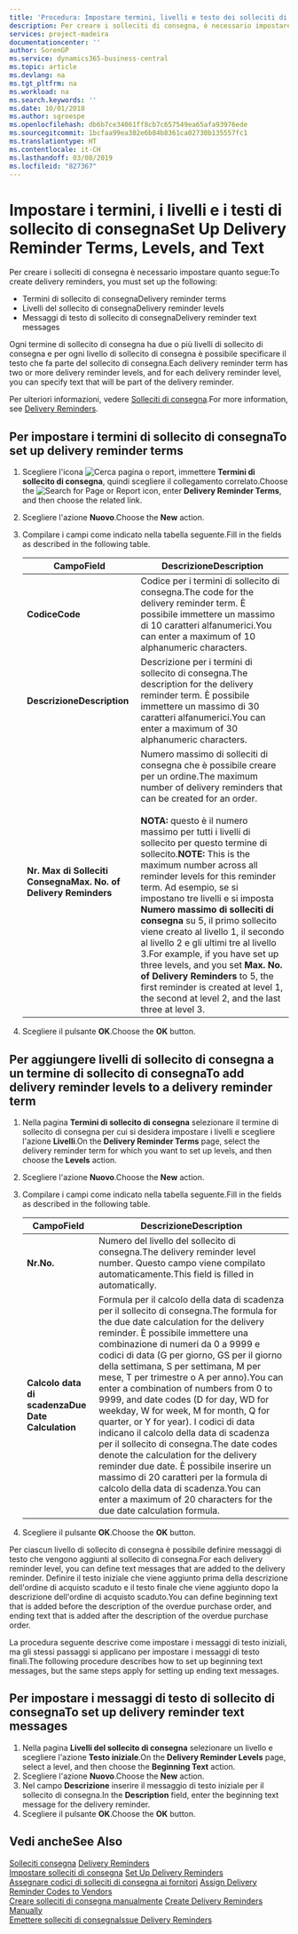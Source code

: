 ```yaml
---
title: 'Procedura: Impostare termini, livelli e testo dei solleciti di consegna'
description: Per creare i solleciti di consegna, è necessario impostare i termini, i livelli e i testi dei solleciti di consegna. messaggi
services: project-madeira
documentationcenter: ''
author: SorenGP
ms.service: dynamics365-business-central
ms.topic: article
ms.devlang: na
ms.tgt_pltfrm: na
ms.workload: na
ms.search.keywords: ''
ms.date: 10/01/2018
ms.author: sgroespe
ms.openlocfilehash: db6b7ce34061ff8cb7c657549ea65afa93976ede
ms.sourcegitcommit: 1bcfaa99ea302e6b84b8361ca02730b135557fc1
ms.translationtype: HT
ms.contentlocale: it-CH
ms.lasthandoff: 03/08/2019
ms.locfileid: "827367"
---
```

# <a name="set-up-delivery-reminder-terms-levels-and-text"></a><span data-ttu-id="a28dc-104">Impostare i termini, i livelli e i testi di sollecito di consegna</span><span class="sxs-lookup"><span data-stu-id="a28dc-104">Set Up Delivery Reminder Terms, Levels, and Text</span></span>
<span data-ttu-id="a28dc-105">Per creare i solleciti di consegna è necessario impostare quanto segue:</span><span class="sxs-lookup"><span data-stu-id="a28dc-105">To create delivery reminders, you must set up the following:</span></span>  

- <span data-ttu-id="a28dc-106">Termini di sollecito di consegna</span><span class="sxs-lookup"><span data-stu-id="a28dc-106">Delivery reminder terms</span></span>  
- <span data-ttu-id="a28dc-107">Livelli del sollecito di consegna</span><span class="sxs-lookup"><span data-stu-id="a28dc-107">Delivery reminder levels</span></span>  
- <span data-ttu-id="a28dc-108">Messaggi di testo di sollecito di consegna</span><span class="sxs-lookup"><span data-stu-id="a28dc-108">Delivery reminder text messages</span></span>  

<span data-ttu-id="a28dc-109">Ogni termine di sollecito di consegna ha due o più livelli di sollecito di consegna e per ogni livello di sollecito di consegna è possibile specificare il testo che fa parte del sollecito di consegna.</span><span class="sxs-lookup"><span data-stu-id="a28dc-109">Each delivery reminder term has two or more delivery reminder levels, and for each delivery reminder level, you can specify text that will be part of the delivery reminder.</span></span>  

<span data-ttu-id="a28dc-110">Per ulteriori informazioni, vedere [Solleciti di consegna](delivery-reminders.md).</span><span class="sxs-lookup"><span data-stu-id="a28dc-110">For more information, see [Delivery Reminders](delivery-reminders.md).</span></span>  

## <a name="to-set-up-delivery-reminder-terms"></a><span data-ttu-id="a28dc-111">Per impostare i termini di sollecito di consegna</span><span class="sxs-lookup"><span data-stu-id="a28dc-111">To set up delivery reminder terms</span></span>  

1.  <span data-ttu-id="a28dc-112">Scegliere l'icona ![Cerca pagina o report](../../media/ui-search/search_small.png "icona Cerca pagina o report"), immettere **Termini di sollecito di consegna**, quindi scegliere il collegamento correlato.</span><span class="sxs-lookup"><span data-stu-id="a28dc-112">Choose the ![Search for Page or Report](../../media/ui-search/search_small.png "Search for Page or Report icon") icon, enter **Delivery Reminder Terms**, and then choose the related link.</span></span>  
2.  <span data-ttu-id="a28dc-113">Scegliere l'azione **Nuovo**.</span><span class="sxs-lookup"><span data-stu-id="a28dc-113">Choose the **New** action.</span></span>  
3.  <span data-ttu-id="a28dc-114">Compilare i campi come indicato nella tabella seguente.</span><span class="sxs-lookup"><span data-stu-id="a28dc-114">Fill in the fields as described in the following table.</span></span>  

    |<span data-ttu-id="a28dc-115">Campo</span><span class="sxs-lookup"><span data-stu-id="a28dc-115">Field</span></span>|<span data-ttu-id="a28dc-116">Descrizione</span><span class="sxs-lookup"><span data-stu-id="a28dc-116">Description</span></span>|  
    |---------------------------------|---------------------------------------|  
    |<span data-ttu-id="a28dc-117">**Codice**</span><span class="sxs-lookup"><span data-stu-id="a28dc-117">**Code**</span></span>|<span data-ttu-id="a28dc-118">Codice per i termini di sollecito di consegna.</span><span class="sxs-lookup"><span data-stu-id="a28dc-118">The code for the delivery reminder term.</span></span> <span data-ttu-id="a28dc-119">È possibile immettere un massimo di 10 caratteri alfanumerici.</span><span class="sxs-lookup"><span data-stu-id="a28dc-119">You can enter a maximum of 10 alphanumeric characters.</span></span>|  
    |<span data-ttu-id="a28dc-120">**Descrizione**</span><span class="sxs-lookup"><span data-stu-id="a28dc-120">**Description**</span></span>|<span data-ttu-id="a28dc-121">Descrizione per i termini di sollecito di consegna.</span><span class="sxs-lookup"><span data-stu-id="a28dc-121">The description for the delivery reminder term.</span></span> <span data-ttu-id="a28dc-122">È possibile immettere un massimo di 30 caratteri alfanumerici.</span><span class="sxs-lookup"><span data-stu-id="a28dc-122">You can enter a maximum of 30 alphanumeric characters.</span></span>|  
    |<span data-ttu-id="a28dc-123">**Nr. Max di Solleciti Consegna**</span><span class="sxs-lookup"><span data-stu-id="a28dc-123">**Max. No. of Delivery Reminders**</span></span>|<span data-ttu-id="a28dc-124">Numero massimo di solleciti di consegna che è possibile creare per un ordine.</span><span class="sxs-lookup"><span data-stu-id="a28dc-124">The maximum number of delivery reminders that can be created for an order.</span></span><br /><br /> <span data-ttu-id="a28dc-125">**NOTA:** questo è il numero massimo per tutti i livelli di sollecito per questo termine di sollecito.</span><span class="sxs-lookup"><span data-stu-id="a28dc-125">**NOTE:** This is the maximum number across all reminder levels for this reminder term.</span></span> <span data-ttu-id="a28dc-126">Ad esempio, se si impostano tre livelli e si imposta **Numero massimo di solleciti di consegna** su 5, il primo sollecito viene creato al livello 1, il secondo al livello 2 e gli ultimi tre al livello 3.</span><span class="sxs-lookup"><span data-stu-id="a28dc-126">For example, if you have set up three levels, and you set **Max. No. of Delivery Reminders** to 5, the first reminder is created at level 1, the second at level 2, and the last three at level 3.</span></span>|  

4.  <span data-ttu-id="a28dc-127">Scegliere il pulsante **OK**.</span><span class="sxs-lookup"><span data-stu-id="a28dc-127">Choose the **OK** button.</span></span>  

## <a name="to-add-delivery-reminder-levels-to-a-delivery-reminder-term"></a><span data-ttu-id="a28dc-128">Per aggiungere livelli di sollecito di consegna a un termine di sollecito di consegna</span><span class="sxs-lookup"><span data-stu-id="a28dc-128">To add delivery reminder levels to a delivery reminder term</span></span>  

1.  <span data-ttu-id="a28dc-129">Nella pagina **Termini di sollecito di consegna** selezionare il termine di sollecito di consegna per cui si desidera impostare i livelli e scegliere l'azione **Livelli**.</span><span class="sxs-lookup"><span data-stu-id="a28dc-129">On the **Delivery Reminder Terms** page, select the delivery reminder term for which you want to set up levels, and then choose the **Levels** action.</span></span>  
2.  <span data-ttu-id="a28dc-130">Scegliere l'azione **Nuovo**.</span><span class="sxs-lookup"><span data-stu-id="a28dc-130">Choose the **New** action.</span></span>  
3.  <span data-ttu-id="a28dc-131">Compilare i campi come indicato nella tabella seguente.</span><span class="sxs-lookup"><span data-stu-id="a28dc-131">Fill in the fields as described in the following table.</span></span>  

    |<span data-ttu-id="a28dc-132">Campo</span><span class="sxs-lookup"><span data-stu-id="a28dc-132">Field</span></span>|<span data-ttu-id="a28dc-133">Descrizione</span><span class="sxs-lookup"><span data-stu-id="a28dc-133">Description</span></span>|  
    |---------------------------------|---------------------------------------|  
    |<span data-ttu-id="a28dc-134">**Nr.**</span><span class="sxs-lookup"><span data-stu-id="a28dc-134">**No.**</span></span>|<span data-ttu-id="a28dc-135">Numero del livello del sollecito di consegna.</span><span class="sxs-lookup"><span data-stu-id="a28dc-135">The delivery reminder level number.</span></span> <span data-ttu-id="a28dc-136">Questo campo viene compilato automaticamente.</span><span class="sxs-lookup"><span data-stu-id="a28dc-136">This field is filled in automatically.</span></span>|  
    |<span data-ttu-id="a28dc-137">**Calcolo data di scadenza**</span><span class="sxs-lookup"><span data-stu-id="a28dc-137">**Due Date Calculation**</span></span>|<span data-ttu-id="a28dc-138">Formula per il calcolo della data di scadenza per il sollecito di consegna.</span><span class="sxs-lookup"><span data-stu-id="a28dc-138">The formula for the due date calculation for the delivery reminder.</span></span> <span data-ttu-id="a28dc-139">È possibile immettere una combinazione di numeri da 0 a 9999 e codici di data (G per giorno, GS per il giorno della settimana, S per settimana, M per mese, T per trimestre o A per anno).</span><span class="sxs-lookup"><span data-stu-id="a28dc-139">You can enter a combination of numbers from 0 to 9999, and date codes (D for day, WD for weekday, W for week, M for month, Q for quarter, or Y for year).</span></span> <span data-ttu-id="a28dc-140">I codici di data indicano il calcolo della data di scadenza per il sollecito di consegna.</span><span class="sxs-lookup"><span data-stu-id="a28dc-140">The date codes denote the calculation for the delivery reminder due date.</span></span> <span data-ttu-id="a28dc-141">È possibile inserire un massimo di 20 caratteri per la formula di calcolo della data di scadenza.</span><span class="sxs-lookup"><span data-stu-id="a28dc-141">You can enter a maximum of 20 characters for the due date calculation formula.</span></span>|  

4.  <span data-ttu-id="a28dc-142">Scegliere il pulsante **OK**.</span><span class="sxs-lookup"><span data-stu-id="a28dc-142">Choose the **OK** button.</span></span>  

<span data-ttu-id="a28dc-143">Per ciascun livello di sollecito di consegna è possibile definire messaggi di testo che vengono aggiunti al sollecito di consegna.</span><span class="sxs-lookup"><span data-stu-id="a28dc-143">For each delivery reminder level, you can define text messages that are added to the delivery reminder.</span></span> <span data-ttu-id="a28dc-144">Definire il testo iniziale che viene aggiunto prima della descrizione dell'ordine di acquisto scaduto e il testo finale che viene aggiunto dopo la descrizione dell'ordine di acquisto scaduto.</span><span class="sxs-lookup"><span data-stu-id="a28dc-144">You can define beginning text that is added before the description of the overdue purchase order, and ending text that is added after the description of the overdue purchase order.</span></span>  

<span data-ttu-id="a28dc-145">La procedura seguente descrive come impostare i messaggi di testo iniziali, ma gli stessi passaggi si applicano per impostare i messaggi di testo finali.</span><span class="sxs-lookup"><span data-stu-id="a28dc-145">The following procedure describes how to set up beginning text messages, but the same steps apply for setting up ending text messages.</span></span>  

## <a name="to-set-up-delivery-reminder-text-messages"></a><span data-ttu-id="a28dc-146">Per impostare i messaggi di testo di sollecito di consegna</span><span class="sxs-lookup"><span data-stu-id="a28dc-146">To set up delivery reminder text messages</span></span>  

1.  <span data-ttu-id="a28dc-147">Nella pagina **Livelli del sollecito di consegna** selezionare un livello e scegliere l'azione **Testo iniziale**.</span><span class="sxs-lookup"><span data-stu-id="a28dc-147">On the **Delivery Reminder Levels** page, select a level, and then choose the **Beginning Text** action.</span></span>  
2.  <span data-ttu-id="a28dc-148">Scegliere l'azione **Nuovo**.</span><span class="sxs-lookup"><span data-stu-id="a28dc-148">Choose the **New** action.</span></span>  
3.  <span data-ttu-id="a28dc-149">Nel campo **Descrizione** inserire il messaggio di testo iniziale per il sollecito di consegna.</span><span class="sxs-lookup"><span data-stu-id="a28dc-149">In the **Description** field, enter the beginning text message for the delivery reminder.</span></span>  
4.  <span data-ttu-id="a28dc-150">Scegliere il pulsante **OK**.</span><span class="sxs-lookup"><span data-stu-id="a28dc-150">Choose the **OK** button.</span></span>  

## <a name="see-also"></a><span data-ttu-id="a28dc-151">Vedi anche</span><span class="sxs-lookup"><span data-stu-id="a28dc-151">See Also</span></span>  
 <span data-ttu-id="a28dc-152">[Solleciti consegna](delivery-reminders.md) </span><span class="sxs-lookup"><span data-stu-id="a28dc-152">[Delivery Reminders](delivery-reminders.md) </span></span>  
 <span data-ttu-id="a28dc-153">[Impostare solleciti di consegna](how-to-set-up-delivery-reminders.md) </span><span class="sxs-lookup"><span data-stu-id="a28dc-153">[Set Up Delivery Reminders](how-to-set-up-delivery-reminders.md) </span></span>  
 <span data-ttu-id="a28dc-154">[Assegnare codici di solleciti di consegna ai fornitori](how-to-assign-delivery-reminder-codes-to-vendors.md) </span><span class="sxs-lookup"><span data-stu-id="a28dc-154">[Assign Delivery Reminder Codes to Vendors](how-to-assign-delivery-reminder-codes-to-vendors.md) </span></span>  
 <span data-ttu-id="a28dc-155">[Creare solleciti di consegna manualmente](how-to-create-delivery-reminders-manually.md) </span><span class="sxs-lookup"><span data-stu-id="a28dc-155">[Create Delivery Reminders Manually](how-to-create-delivery-reminders-manually.md) </span></span>  
 [<span data-ttu-id="a28dc-156">Emettere solleciti di consegna</span><span class="sxs-lookup"><span data-stu-id="a28dc-156">Issue Delivery Reminders</span></span>](how-to-issue-delivery-reminders.md)
